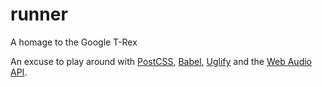 # runner
A homage to the Google T-Rex 

An excuse to play around with [PostCSS](http://postcss.org/), [Babel](https://babeljs.io/), [Uglify](https://www.npmjs.com/package/uglifyjs) and the [Web Audio API](https://developer.mozilla.org/en-US/docs/Web/API/Web_Audio_API).
